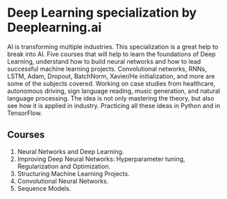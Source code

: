 # Deep Learning specialization by Deeplearning.ai

AI is transforming multiple industries. This specialization is a great help to break into AI. Five courses that will help to learn the foundations of 
Deep Learning, understand how to build neural networks and how to lead successful machine learning projects. Convolutional 
networks, RNNs, LSTM, Adam, Dropout, BatchNorm, Xavier/He initialization, and more are some of the subjects covered. 
Working on case studies from healthcare, autonomous driving, sign language reading, music generation, and natural language 
processing. The idea is not only mastering the theory, but also see how it is applied in industry. Practicing all these ideas 
in Python and in TensorFlow.

## Courses
1. Neural Networks and Deep Learning.
2. Improving Deep Neural Networks: Hyperparameter tuning, Regularization and Optimization.
3. Structuring Machine Learning Projects.
4. Convolutional Neural Networks.
5. Sequence Models.
